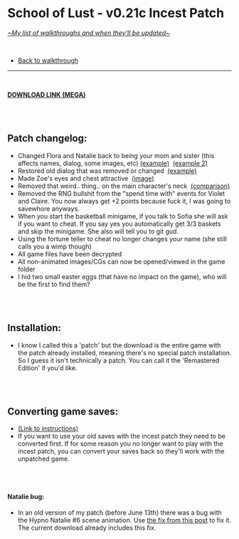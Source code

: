 # School of Lust - v0.21c Incest Patch
[*\~My list of walkthroughs and when they'll be updated\~*](https://www.patreon.com/maimlain)

<br>

- [Back to walkthrough](https://github.com/maim-lain/schooloflust/blob/master/walkthrough.md)  
 
---

<br>

[**DOWNLOAD LINK (MEGA)**](https://mega.nz/#!KbwxiJzS!lB2GzrMvQ8xicCyF12iAhmbMYMW2LC0eDkbAVxrDXiI)  

<br>
<br>

## Patch changelog:
- Changed Flora and Natalie back to being your mom and sister (this affects names, dialog, some images, etc) [(example)](https://i.lensdump.com/i/8voMRM.png) &nbsp;[(example 2)](https://i.lensdump.com/i/8voneq.png)
- Restored old dialog that was removed or changed &nbsp;[(example)](https://i.lensdump.com/i/8vovyA.png)
- Made Zoe's eyes and chest attractive &nbsp;[(image)](https://i.lensdump.com/i/8voeJD.png)
- Removed that weird.. thing.. on the main character's neck &nbsp;[(comparison)](https://i.lensdump.com/i/8voS80.png)
- Removed the RNG bullshit from the "spend time with" events for Violet and Claire. You now always get +2 points because fuck it, I was going to savewhore anyways.
- When you start the basketball minigame, if you talk to Sofia she will ask if you want to cheat. If you say yes you automatically get 3/3 baskets and skip the minigame. She also will tell you to git gud.
- Using the fortune teller to cheat no longer changes your name (she still calls you a wimp though)
- All game files have been decrypted
- All non-animated images/CGs can now be opened/viewed in the game folder
- I hid two small easter eggs (that have no impact on the game), who will be the first to find them?

<br>
<br>

## Installation:
- I know I called this a 'patch' but the download is the entire game with the patch already installed, meaning there's no special patch installation. So I guess it isn't technically a patch. You can call it the 'Remastered Edition' if you'd like.

<br>
<br>

## Converting game saves:
- [(Link to instructions)](https://github.com/maim-lain/schooloflust/blob/master/convertsaves.md)
- If you want to use your old saves with the incest patch they need to be converted first. If for some reason you no longer want to play with the incest patch, you can convert your saves back so they'll work with the unpatched game.

<br>
<br>

#### Natalie bug:
- In an old version of my patch (before June 13th) there was a bug with the Hypno Natalie #6 scene animation. Use [the fix from this post](https://f95zone.com/threads/school-of-lust-v0-21c-boner-games.6555/page-47#post-796601) to fix it. The current download already includes this fix.
